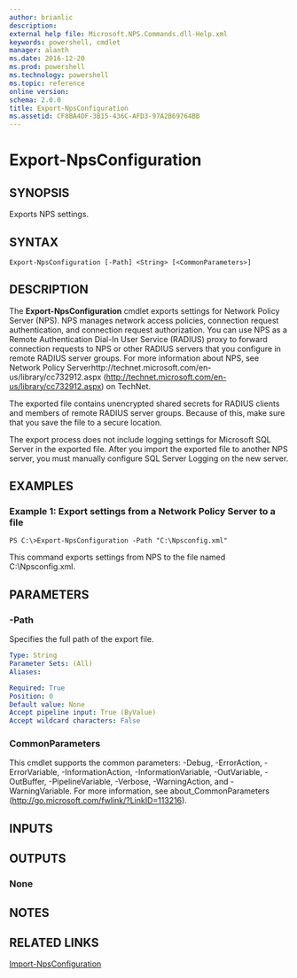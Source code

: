 ```yaml
---
author: brianlic
description: 
external help file: Microsoft.NPS.Commands.dll-Help.xml
keywords: powershell, cmdlet
manager: alanth
ms.date: 2016-12-20
ms.prod: powershell
ms.technology: powershell
ms.topic: reference
online version: 
schema: 2.0.0
title: Export-NpsConfiguration
ms.assetid: CF8BA4DF-3B15-436C-AFD3-97A2B69764BB
---
```


# Export-NpsConfiguration

## SYNOPSIS
Exports NPS settings.

## SYNTAX

```
Export-NpsConfiguration [-Path] <String> [<CommonParameters>]
```

## DESCRIPTION
The **Export-NpsConfiguration** cmdlet exports settings for Network Policy Server (NPS).
NPS manages network access policies, connection request authentication, and connection request authorization.
You can use NPS as a Remote Authentication Dial-In User Service (RADIUS) proxy to forward connection requests to NPS or other RADIUS servers that you configure in remote RADIUS server groups.
For more information about NPS, see Network Policy Serverhttp://technet.microsoft.com/en-us/library/cc732912.aspx (http://technet.microsoft.com/en-us/library/cc732912.aspx) on TechNet.

The exported file contains unencrypted shared secrets for RADIUS clients and members of remote RADIUS server groups.
Because of this, make sure that you save the file to a secure location.

The export process does not include logging settings for Microsoft SQL Server in the exported file.
After you import the exported file to another NPS server, you must manually configure SQL Server Logging on the new server.

## EXAMPLES

### Example 1: Export settings from a Network Policy Server to a file
```
PS C:\>Export-NpsConfiguration -Path "C:\Npsconfig.xml"
```

This command exports settings from NPS to the file named C:\Npsconfig.xml.

## PARAMETERS

### -Path
Specifies the full path of the export file.

```yaml
Type: String
Parameter Sets: (All)
Aliases: 

Required: True
Position: 0
Default value: None
Accept pipeline input: True (ByValue)
Accept wildcard characters: False
```

### CommonParameters
This cmdlet supports the common parameters: -Debug, -ErrorAction, -ErrorVariable, -InformationAction, -InformationVariable, -OutVariable, -OutBuffer, -PipelineVariable, -Verbose, -WarningAction, and -WarningVariable. For more information, see about_CommonParameters (http://go.microsoft.com/fwlink/?LinkID=113216).

## INPUTS

## OUTPUTS

### None

## NOTES

## RELATED LINKS

[Import-NpsConfiguration](./Import-NpsConfiguration.md)

